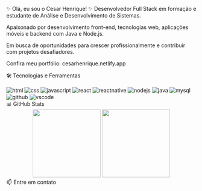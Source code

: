 ✨ Olá, eu sou o Cesar Henrique! ✨
Desenvolvedor Full Stack em formação e estudante de Análise e Desenvolvimento de Sistemas.

Apaixonado por desenvolvimento front-end, tecnologias web, aplicações móveis e backend com Java e Node.js.

Em busca de oportunidades para crescer profissionalmente e contribuir com projetos desafiadores.

Confira meu portfólio: cesarhenrique.netlify.app

🛠️ Tecnologias e Ferramentas
<div style="display: inline"> <img align="center" alt="html" src="https://img.shields.io/badge/HTML-E34F26?style=for-the-badge&logo=html5&logoColor=white" /> <img align="center" alt="css" src="https://img.shields.io/badge/CSS-1572B6?style=for-the-badge&logo=css3&logoColor=white" /> <img align="center" alt="javascript" src="https://img.shields.io/badge/JavaScript-F7DF1E?style=for-the-badge&logo=javascript&logoColor=black" /> <img align="center" alt="react" src="https://img.shields.io/badge/React-61DAFB?style=for-the-badge&logo=react&logoColor=black" /> <img align="center" alt="reactnative" src="https://img.shields.io/badge/React_Native-61DAFB?style=for-the-badge&logo=react&logoColor=black" /> <img align="center" alt="nodejs" src="https://img.shields.io/badge/Node.js-339933?style=for-the-badge&logo=node.js&logoColor=white" /> <img align="center" alt="java" src="https://img.shields.io/badge/Java-007396?style=for-the-badge&logo=java&logoColor=white" /> <img align="center" alt="mysql" src="https://img.shields.io/badge/MySQL-005C84?style=for-the-badge&logo=mysql&logoColor=white" /> <img align="center" alt="github" src="https://img.shields.io/badge/GitHub-181717?style=for-the-badge&logo=github&logoColor=white" /> <img align="center" alt="vscode" src="https://img.shields.io/badge/VS_Code-007ACC?style=for-the-badge&logo=visualstudiocode&logoColor=white" /> </div><br/>
📊 GitHub Stats
<div align="center"> <img height="180em" src="https://github-readme-stats.vercel.app/api?username=CezinhaDev&show_icons=true&theme=radical&include_all_commits=true&count_private=true" /> <img height="180em" src="https://github-readme-stats.vercel.app/api/top-langs/?username=CezinhaDev&layout=compact&langs_count=7&theme=radical"/> </div>
📫 Entre em contato




